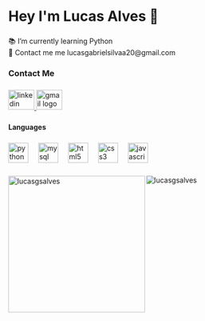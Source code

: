 <h1 align="left">Hey I'm Lucas Alves 🧊</h1>

###

<p align="left">📚  I’m currently learning Python<br>📩 Contact me me lucasgabrielsilvaa20@gmail.com</p>

###

<h3 align="left">Contact Me</h3>

###

<div align="left">
  <a href="https://www.linkedin.com/in/lucasgsalves/" target="_blank">
    <img src="https://raw.githubusercontent.com/maurodesouza/profile-readme-generator/master/src/assets/icons/social/linkedin/default.svg" width="52" height="40" alt="linkedin logo"  />
  </a>
  <a href="mailto:lucasgabrielsilvaa20@gmail.com" target="_blank">
    <img src="https://raw.githubusercontent.com/maurodesouza/profile-readme-generator/master/src/assets/icons/social/gmail/default.svg" width="52" height="40" alt="gmail logo"  />
  </a>
</div>

###

<h4 align="left">Languages</h4>

###

<div align="left">
  <img src="https://cdn.jsdelivr.net/gh/devicons/devicon/icons/python/python-original.svg" height="40" alt="python logo"  />
  <img width="12" />
  <img src="https://cdn.jsdelivr.net/gh/devicons/devicon/icons/mysql/mysql-original.svg" height="40" alt="mysql logo"  />
  <img width="12" />
  <img src="https://cdn.jsdelivr.net/gh/devicons/devicon/icons/html5/html5-original.svg" height="40" alt="html5 logo"  />
  <img width="12" />
  <img src="https://cdn.jsdelivr.net/gh/devicons/devicon/icons/css3/css3-original.svg" height="40" alt="css3 logo"  />
  <img width="12" />
  <img src="https://cdn.jsdelivr.net/gh/devicons/devicon/icons/javascript/javascript-original.svg" height="40" alt="javascript logo"  />
</div>

###

<p><img align="left" src="https://github-readme-stats.vercel.app/api/top-langs?username=lucasgsalves&show_icons=true&locale=en&layout=compact&theme=radical" alt="lucasgsalves" height="273.5"/></p>

<p><img align="center" src="https://github-readme-streak-stats.herokuapp.com/?user=lucasgsalves&theme=radical" alt="lucasgsalves" /></p>

###
